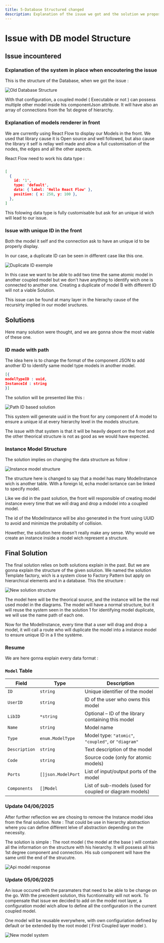 ```yaml
---
title: 5-Database Structured changed
description: Explanation of the isuue we got and the solution we propose
---
```


# Issue with DB model Structure 

## Issue incountered

### Explanation of the system in place when encoutering the issue

This is the structure of the Database, when we got the issue :

![Old Database Structure](../../../assets/oldDB.svg)

With that configuration, a coupled model ( Executable or not ) can possess multiple other model inside his componentJson attribute.
It will have also an array of connections from the 1st degree of hierarchy.

### Explanation of models renderer in front 

We are currently using React Flow to display our Models in the front. We used that library cause it is Open source and well followed, but also cause the library it self is rellay well made and allow a full customisation of the nodes, the edges and all the other aspects.

React Flow need to work his data type :

```json

[
  {
    id: '1',
    type: 'default',
    data: { label: 'Hello React Flow' },
    position: { x: 250, y: 100 },
  },
]

```

This folowing data type is fully customisable but ask for an unique id wich will lead to our issue.

### Issue with unique ID in the front

Both the model it self and the connection ask to have an unique id to be properly display.

In our case, a duplicate ID can be seen in different case like this one.

![Duplicate ID exemple ](../../../assets/duplicate_id_exemple.svg)

In this case we want to be able to add two time the same atomic model in another coupled model but we don't have anything to identify wich one is connected to another one. Creating a duplicate of model B with different ID will not a viable Solution.

This issue can be found at many layer in the hierachy cause of the recursirty implied in our model sructures.

## Solutions

Here many solution were thought, and we are gonna show the most viable of these one.

### ID made with path

The idea here is to change the format of the component JSON to add another ID to identify same model type models in another model.

```json 
[{
modelTypeID : uuid,
InstanceId : string
}]
```

The solution will be presented like this : 

![Path ID based solution](../../../assets/path_id_solution.svg)

This system will generate uuid in the front for any component of A model to ensure a unique id at every hierarchy level in the models structure.

The issue with that system is that it will be heavily depent on the front and the other theorical structure is not as good as we would have expected.

### Instance Model Structure

The solution implies on changing the data structure as follow : 

![Instance model structure](../../../assets/model_instance_structure.svg)

The structure here is changed to say that a model has many ModelInstance wich is another table. With a foreign Id, echa model isntance can be linked to specify model. 

Like we did in the past solution, the front will responsible of creating model instance every time that we will drag and drop a mdodel into a coupled model.

The id of the ModelInstance will be also generated in the front using UUID to avoid and minimize the probabilty of collision.

Howether, the solution here doesn't really make any sense. Why would we create an instance inside a model wich represent a structure.

## Final Solution 

The final solution relies on both solutions explain in the past. But we are gonna explain the structure of the given solution. We named the solution Template factory, wich is a system close to Factory Pattern but apply on hierarchical elements and in a database.
This the structure :

![New solution structure](../../../assets/newsolution.svg)

The model here will be the theorical source, and the instance will be the real used model in the diagrams. The model will have a normal structure, but it will reuse the system seen in the solution 1 for identifying model duplicate, we will use the name path of each one.

Now for the ModelInstance, every time that a user will drag and drop a model, it will call a route who will duplicate the model into a instance model to ensure unique ID in a ll the système.

### Resume

We are here gonna explain every data format :

### `Model` Table

| Field         | Type               | Description |
|---------------|--------------------|-------------|
| `ID`          | `string`           | Unique identifier of the model |
| `UserID`      | `string`           | ID of the user who owns this model |
| `LibID`       | `*string`          | Optional – ID of the library containing this model |
| `Name`        | `string`           | Model name |
| `Type`        | `enum.ModelType`   | Model type: `"atomic"`, `"coupled"`, or `"diagram"` |
| `Description` | `string`           | Text description of the model |
| `Code`        | `string`           | Source code (only for atomic models) |
| `Ports`       | `[]json.ModelPort` | List of input/output ports of the model |
| `Components`  | `[]Model`          | List of sub-models (used for coupled or diagram models) |

### Update 04/06/2025

After further reflection we are chosing to remove the Instance model idea from the final solution. Note : That could be use in hierarchy abstraction where you can define différent lelve of abstraction depending on the necessity.

The solution is simple : 
The root model ( the model at the base ) will contain all the information on the structure with his hierarchy.
It will possess all his 1st degree component and connection. His sub component will have the same until the end of the strucutre.

![Api model response](../../../assets/explain_api_model_response.png)

### Update 05/06/2025

An issue occured with the paramaters that need to be able to be change on the go. With the precedent solution, this fucntionnality will not work. To compensate that issue we decided to add on the model root layer, a configuration model wich allow to define all the configuration in the current coupled model.

One model will be reusable everywhere, with own configuriation defined by default or be extended by the root model ( First Coupled layer model ).


![New model system](../../../assets/new_start.png)
